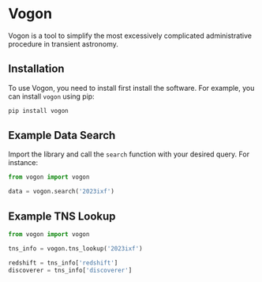 # Vogon

Vogon is a tool to simplify the most excessively complicated administrative procedure in transient astronomy.

## Installation

To use Vogon, you need to install first install the software. For example, you can install `vogon` using pip:

```bash 
pip install vogon
``` 
## Example Data Search

Import the library and call the `search` function with your desired query. For instance:

```python
from vogon import vogon

data = vogon.search('2023ixf')
```


## Example TNS Lookup

```python
from vogon import vogon

tns_info = vogon.tns_lookup('2023ixf')

redshift = tns_info['redshift']
discoverer = tns_info['discoverer']
```

